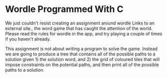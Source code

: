 # Wordle Programmed With C

We just couldn't resist creating an assignment around wordle Links to an external site., the word game that has caught the attention of the world.  Please read the rules for wordle in the app, and try playing a couple of times if you haven't already.

This assignment is not about writing a program to solve the game.  Instead we are going to produce a tree that contains all of the possible paths to a solution given 1) the solution word, and 2) the grid of coloured tiles that will impose constraints on the potential paths, and then print all of the possible paths to a solution.
